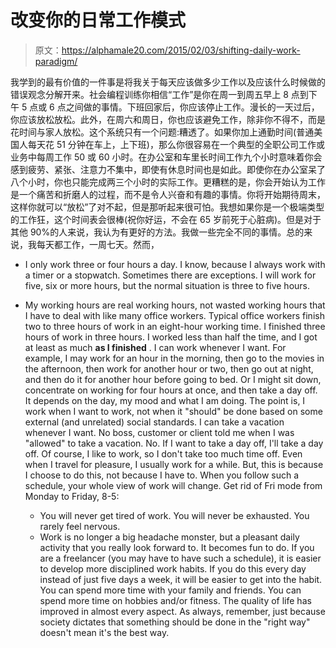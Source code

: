 # 改变你的日常工作模式

> 原文：<https://alphamale20.com/2015/02/03/shifting-daily-work-paradigm/>

我学到的最有价值的一件事是将我关于每天应该做多少工作以及应该什么时候做的错误观念分解开来。社会编程训练你相信“工作”是你在周一到周五早上 8 点到下午 5 点或 6 点之间做的事情。下班回家后，你应该停止工作。漫长的一天过后，你应该放松放松。此外，在周六和周日，你也应该避免工作，除非你不得不，而是花时间与家人放松。这个系统只有一个问题:糟透了。如果你加上通勤时间(普通美国人每天花 51 分钟在车上，上下班)，那么你很容易在一个典型的全职公司工作或业务中每周工作 50 或 60 小时。在办公室和车里长时间工作九个小时意味着你会感到疲劳、紧张、注意力不集中，即使有休息时间也是如此。即使你在办公室呆了八个小时，你也只能完成两三个小时的实际工作。更糟糕的是，你会开始认为工作是一个痛苦和折磨人的过程，而不是令人兴奋和有趣的事情。你将开始期待周末，这样你就可以“放松”了对不起，但是那听起来很可怕。我想如果你是一个极端类型的工作狂，这个时间表会很棒(祝你好运，不会在 65 岁前死于心脏病)。但是对于其他 90%的人来说，我认为有更好的方法。我做一些完全不同的事情。总的来说，我每天都工作，一周七天。然而，

*   I only work three or four hours a day. I know, because I always work with a timer or a stopwatch. Sometimes there are exceptions. I will work for five, six or more hours, but the normal situation is three to five hours.

*   My working hours are real working hours, not wasted working hours that I have to deal with like many office workers. Typical office workers finish two to three hours of work in an eight-hour working time. I finished three hours of work in three hours. I worked less than half the time, and I got at least as much **as I finished** . I can work whenever I want. For example, I may work for an hour in the morning, then go to the movies in the afternoon, then work for another hour or two, then go out at night, and then do it for another hour before going to bed. Or I might sit down, concentrate on working for four hours at once, and then take a day off. It depends on the day, my mood and what I am doing. The point is, I work when I want to work, not when it "should" be done based on some external (and unrelated) social standards. I can take a vacation whenever I want. No boss, customer or client told me when I was "allowed" to take a vacation. No. If I want to take a day off, I'll take a day off. Of course, I like to work, so I don't take too much time off. Even when I travel for pleasure, I usually work for a while. But, this is because I choose to do this, not because I have to. When you follow such a schedule, your whole view of work will change. Get rid of Fri mode from Monday to Friday, 8-5:
    *   You will never get tired of work. You will never be exhausted. You rarely feel nervous.
    *   Work is no longer a big headache monster, but a pleasant daily activity that you really look forward to. It becomes fun to do. If you are a freelancer (you may have to have such a schedule), it is easier to develop more disciplined work habits. If you do this every day instead of just five days a week, it will be easier to get into the habit. You can spend more time with your family and friends. You can spend more time on hobbies and/or fitness. The quality of life has improved in almost every aspect. As always, remember, just because society dictates that something should be done in the "right way" doesn't mean it's the best way.